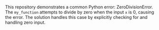 This repository demonstrates a common Python error: ZeroDivisionError. The `my_function` attempts to divide by zero when the input `x` is 0, causing the error. The solution handles this case by explicitly checking for and handling zero input.